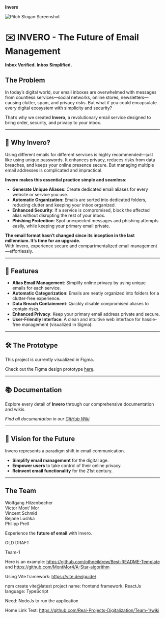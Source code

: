 **Invero**

![Pitch Slogan Screenshot](https://github.com/user-attachments/assets/3bd92a9a-874d-479b-888a-15b183c61139)

# ✉️ INVERO - The Future of Email Management  

**Inbox Verified. Inbox Simplified.**  

## The Problem 

In today’s digital world, our email inboxes are overwhelmed with messages from countless services—social networks, online stores, newsletters—causing clutter, spam, and privacy risks. But what if you could encapsulate every digital ecosystem with simplicity and security?  

That’s why we created **Invero**, a revolutionary email service designed to bring order, security, and privacy to your inbox.  

---

## 🌟 Why Invero?  

Using different emails for different services is highly recommended—just like using unique passwords. It enhances privacy, reduces risks from data breaches, and keeps your online presence secure. But managing multiple email addresses is complicated and impractical.  

**Invero makes this essential practice simple and seamless:**  
- **Generate Unique Aliases**: Create dedicated email aliases for every website or service you use.  
- **Automatic Organization**: Emails are sorted into dedicated folders, reducing clutter and keeping your inbox organized.  
- **Enhanced Security**: If a service is compromised, block the affected alias without disrupting the rest of your inbox.  
- **Phishing Protection**: Spot unexpected messages and phishing attempts easily, while keeping your primary email private.  

**The email format hasn’t changed since its inception in the last millennium. It’s time for an upgrade.**  
With Invero, experience secure and compartmentalized email management—effortlessly.  

---

## 🚀 Features  

- **Alias Email Management**: Simplify online privacy by using unique emails for each service.  
- **Automatic Categorization**: Emails are neatly organized into folders for a clutter-free experience.  
- **Data Breach Containment**: Quickly disable compromised aliases to contain risks.  
- **Enhanced Privacy**: Keep your primary email address private and secure.  
- **User-Friendly Interface**: A clean and intuitive web interface for hassle-free management (visualized in Sigma).  

---

## 🛠️ The Prototype 

This project is currently visualized in Figma.

Check out the Figma design prototype [here](https://www.figma.com/design/3pvOTD5bhQXdYNveVcpCMk/Team-1---Invero?node-id=0-1&p=f&t=tKciDVEZdgnpfeka-0).  

---
## 📚 Documentation  

Explore every detail of **Invero** through our comprehensive documentation and wikis.  

*Find all documentation in our [GitHub Wiki](https://github.com/Real-Projects-Digitalization/Team-1/wiki)*  

---

## 🌟 Vision for the Future  

Invero represents a paradigm shift in email communication.  
- **Simplify email management** for the digital age.  
- **Empower users** to take control of their online privacy.  
- **Reinvent email functionality** for the 21st century.  

---

## The Team

Wolfgang Hilzenbecher  
Victor Mont’ Mor   
Vincent Schmid   
Bejane Lushka       
Philipp Prell



Experience the **future of email** with Invero.  





OLD DRAFT

Team-1

Here is an example: https://github.com/othneildrew/Best-README-Template and https://github.com/MontMor4/A-Star-algorithm 

Using Vite framework: https://vite.dev/guide/

npm create vite@latest
project name: frontend
framework: ReactJs
language: TypeScript

Need: NodeJs to run the application

Home Link Test: https://github.com/Real-Projects-Digitalization/Team-1/wiki 

